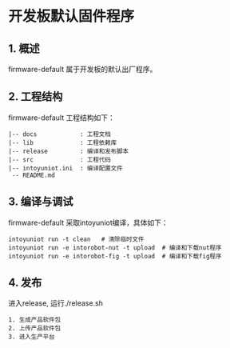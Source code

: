# 开发板默认固件程序

## 1. 概述

firmware-default 属于开发板的默认出厂程序。

## 2. 工程结构

firmware-default 工程结构如下：

```
|-- docs            : 工程文档
|-- lib             : 工程依赖库
|-- release         : 编译和发布脚本
|-- src             : 工程代码
|-- intoyuniot.ini  : 编译配置文件
 -- README.md
```

## 3. 编译与调试

firmware-default 采取intoyuniot编译，具体如下：

```
intoyuniot run -t clean   # 清除临时文件
intoyuniot run -e intorobot-nut -t upload  # 编译和下载nut程序
intoyuniot run -e intorobot-fig -t upload  # 编译和下载fig程序
```

## 4. 发布

进入release, 运行./release.sh

```
1. 生成产品软件包
2. 上传产品软件包
3. 进入生产平台

```


